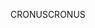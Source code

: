 <span data-ttu-id="fdea3-101">CRONUS</span><span class="sxs-lookup"><span data-stu-id="fdea3-101">CRONUS</span></span>